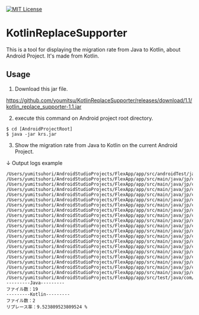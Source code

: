 [![MIT License](http://img.shields.io/badge/license-MIT-blue.svg?style=flat)](LICENSE)

# KotlinReplaceSupporter

This is a tool for displaying the migration rate from Java to Kotlin, about Android Project.
It's made from Kotlin.

## Usage

1. Download this jar file.

https://github.com/youmitsu/KotlinReplaceSupporter/releases/download/1.1/kotlin_replace_supporter-1.1.jar

2. execute this command on Android project root directory.

```
$ cd [AndroidProjectRoot]
$ java -jar krs.jar
```

3. Show the migration rate from Java to Kotlin on the current Android Project.

↓ Output logs example

```
/Users/yumitsuhori/AndroidStudioProjects/FlexApp/app/src/androidTest/java/com/example/mitsuhori_y/flexapp/ExampleInstrumentedTest.java
/Users/yumitsuhori/AndroidStudioProjects/FlexApp/app/src/main/java/jp/co/flexapp/common/enums/TabType.java
/Users/yumitsuhori/AndroidStudioProjects/FlexApp/app/src/main/java/jp/co/flexapp/common/fuga.java
/Users/yumitsuhori/AndroidStudioProjects/FlexApp/app/src/main/java/jp/co/flexapp/common/util/DateUtils.java
/Users/yumitsuhori/AndroidStudioProjects/FlexApp/app/src/main/java/jp/co/flexapp/common/util/TwitterUtils.java
/Users/yumitsuhori/AndroidStudioProjects/FlexApp/app/src/main/java/jp/co/flexapp/infla/entity/Tweet.java
/Users/yumitsuhori/AndroidStudioProjects/FlexApp/app/src/main/java/jp/co/flexapp/infla/hoge.java
/Users/yumitsuhori/AndroidStudioProjects/FlexApp/app/src/main/java/jp/co/flexapp/infla/net/FbClient.java
/Users/yumitsuhori/AndroidStudioProjects/FlexApp/app/src/main/java/jp/co/flexapp/infla/net/InstaClient.java
/Users/yumitsuhori/AndroidStudioProjects/FlexApp/app/src/main/java/jp/co/flexapp/infla/net/TwitterClient.java
/Users/yumitsuhori/AndroidStudioProjects/FlexApp/app/src/main/java/jp/co/flexapp/infla/pref/BasePreference.kt
/Users/yumitsuhori/AndroidStudioProjects/FlexApp/app/src/main/java/jp/co/flexapp/presentation/activity/FbOAuthActivity.kt
/Users/yumitsuhori/AndroidStudioProjects/FlexApp/app/src/main/java/jp/co/flexapp/presentation/activity/MainActivity.java
/Users/yumitsuhori/AndroidStudioProjects/FlexApp/app/src/main/java/jp/co/flexapp/presentation/activity/TwitterOAuthActivity.java
/Users/yumitsuhori/AndroidStudioProjects/FlexApp/app/src/main/java/jp/co/flexapp/presentation/customVIew/TweetListAdapter.java
/Users/yumitsuhori/AndroidStudioProjects/FlexApp/app/src/main/java/jp/co/flexapp/presentation/customVIew/TwitterListView.java
/Users/yumitsuhori/AndroidStudioProjects/FlexApp/app/src/main/java/jp/co/flexapp/presentation/fragment/BasePageFragment.java
/Users/yumitsuhori/AndroidStudioProjects/FlexApp/app/src/main/java/jp/co/flexapp/presentation/fragment/FbPageFragment.java
/Users/yumitsuhori/AndroidStudioProjects/FlexApp/app/src/main/java/jp/co/flexapp/presentation/fragment/InstaPageFragment.java
/Users/yumitsuhori/AndroidStudioProjects/FlexApp/app/src/main/java/jp/co/flexapp/presentation/fragment/TwitterPageFragment.java
/Users/yumitsuhori/AndroidStudioProjects/FlexApp/app/src/test/java/com/example/mitsuhori_y/flexapp/ExampleUnitTest.java
---------Java---------
ファイル数：19
---------Kotlin---------
ファイル数：2
リプレース率：9.523809523809524 %

```